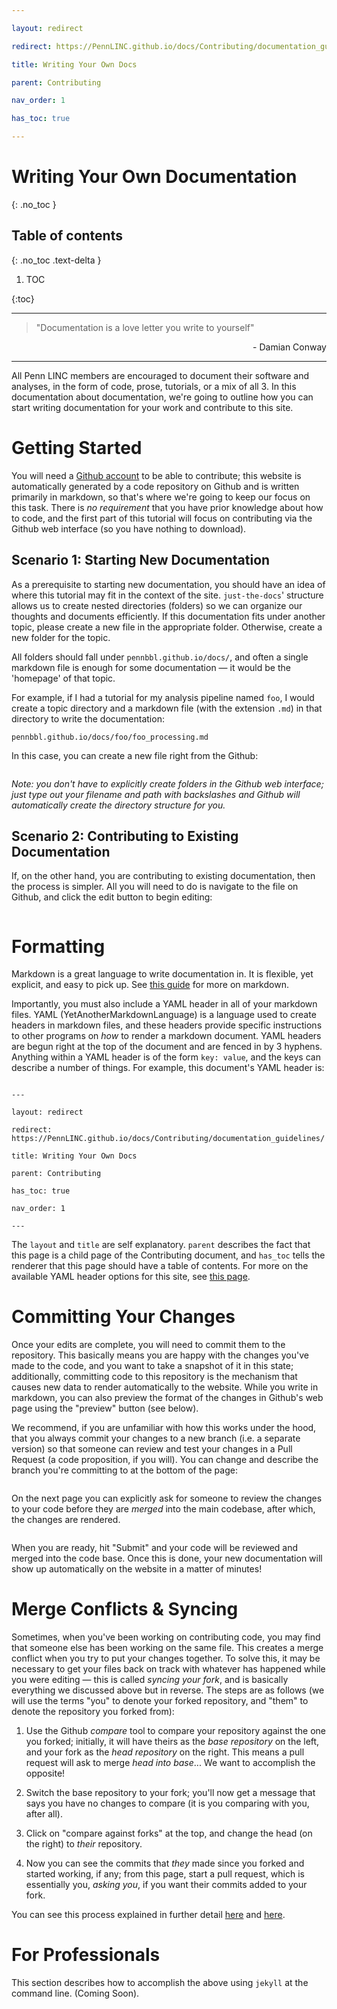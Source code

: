 ```yaml
---

layout: redirect

redirect: https://PennLINC.github.io/docs/Contributing/documentation_guidelines/

title: Writing Your Own Docs

parent: Contributing

nav_order: 1

has_toc: true

---
```




# Writing Your Own Documentation

{: .no_toc }



## Table of contents

{: .no_toc .text-delta }



1. TOC

{:toc}

---

> "Documentation is a love letter you write to yourself"



<div style="text-align: right"> - Damian Conway </div>

---



All Penn LINC members are encouraged to document their software and analyses, in the form of code, prose, tutorials, or a mix of all 3. In this documentation about documentation, we're going to outline how you can start writing documentation for your work and contribute to this site.



# Getting Started



You will need a [Github account](https://github.com) to be able to contribute; this website is automatically generated by a code repository on Github and is written primarily in markdown, so that's where we're going to keep our focus on this task. There is *no requirement* that you have prior knowledge about how to code, and the first part of this tutorial will focus on contributing via the Github web interface (so you have nothing to download).



## Scenario 1: Starting New Documentation



As a prerequisite to starting new documentation, you should have an idea of where this tutorial may fit in the context of the site. `just-the-docs`' structure allows us to create nested directories (folders) so we can organize our thoughts and documents efficiently. If this documentation fits under another topic, please create a new file in the appropriate folder. Otherwise, create a new folder for the topic.



All folders should fall under `pennbbl.github.io/docs/`, and often a single markdown file is enough for some documentation — it would be the 'homepage' of that topic.



For example, if I had a tutorial for my analysis pipeline named `foo`, I would create a topic directory and a markdown file (with the extension `.md`) in that directory to write the documentation:



`pennbbl.github.io/docs/foo/foo_processing.md`



In this case, you can create a new file right from the Github:



<img src="/assets/images/adding_a_new_file.png" alt="">



*Note: you don't have to explicitly create folders in the Github web interface; just type out your filename and path with backslashes and Github will automatically create the directory structure for you.*



## Scenario 2: Contributing to Existing Documentation



If, on the other hand, you are contributing to existing documentation, then the process is simpler. All you will need to do is navigate to the file on Github, and click the edit button to begin editing:



<img src="/assets/images/editing_existing_file.png" alt="">



# Formatting



Markdown is a great language to write documentation in. It is flexible, yet explicit, and easy to pick up. See [this guide](https://www.markdownguide.org/) for more on markdown.



Importantly, you must also include a YAML header in all of your markdown files. YAML (YetAnotherMarkdownLanguage) is a language used to create headers in markdown files, and these headers provide specific instructions to other programs on *how* to render a markdown document. YAML headers are begun right at the top of the document and are fenced in by 3 hyphens. Anything within a YAML header is of the form `key: value`, and the keys can describe a number of things. For example, this document's YAML header is:



```

---

layout: redirect

redirect: https://PennLINC.github.io/docs/Contributing/documentation_guidelines/

title: Writing Your Own Docs

parent: Contributing

has_toc: true

nav_order: 1

---

```

The `layout` and `title` are self explanatory. `parent` describes the fact that this page is a child page of the Contributing document, and `has_toc` tells the renderer that this page should have a table of contents. For more on the available YAML header options for this site, see [this page](/docs/just-the-docs_documentation/navigation-structure/).



# Committing Your Changes



Once your edits are complete, you will need to commit them to the repository. This basically means you are happy with the changes you've made to the code, and you want to take a snapshot of it in this state; additionally, committing code to this repository is the mechanism that causes new data to render automatically to the website. While you write in markdown, you can also preview the format of the changes in Github's web page using the "preview" button (see below).



We recommend, if you are unfamiliar with how this works under the hood, that you always commit your changes to a new branch (i.e. a separate version) so that someone can review and test your changes in a Pull Request (a code proposition, if you will). You can change and describe the branch you're committing to at the bottom of the page:



<img src="/assets/images/committing-changes.png" alt="">



On the next page you can explicitly ask for someone to review the changes to your code before they are *merged* into the main codebase, after which, the changes are rendered.



<img src="/assets/images/request-reviewer.png" alt="">



When you are ready, hit "Submit" and your code will be reviewed and merged into the code base. Once this is done, your new documentation will show up automatically on the website in a matter of minutes!



# Merge Conflicts & Syncing



Sometimes, when you've been working on contributing code, you may find that someone else has been working on the same file. This creates a merge conflict when you try to put your changes together. To solve this, it may be necessary to get your files back on track with whatever has happened while you were editing — this is called *syncing your fork*, and is basically everything we discussed above but in reverse. The steps are as follows (we will use the terms "you" to denote your forked repository, and "them" to denote the repository you forked from):



1. Use the Github *compare* tool to compare your repository against the one you forked; initially, it will have theirs as the *base repository* on the left, and your fork as the *head repository* on the right. This means a pull request will ask to merge *head into base*... We want to accomplish the opposite!



2. Switch the base repository to your fork; you'll now get a message that says you have no changes to compare (it is you comparing with you, after all).



3. Click on "compare against forks" at the top, and change the head (on the right) to *their* repository.



4. Now you can see the commits that *they* made since you forked and started working, if any; from this page, start a pull request, which is essentially you, *asking you*, if you want their commits added to your fork.



You can see this process explained in further detail [here](https://github.com/KirstieJane/STEMMRoleModels/wiki/Syncing-your-fork-to-the-original-repository-via-the-browser) and [here](https://stackoverflow.com/questions/20984802/how-can-i-keep-my-fork-in-sync-without-adding-a-separate-remote/21131381#21131381).



# For Professionals



This section describes how to accomplish the above using `jekyll` at the command line. (Coming Soon).

